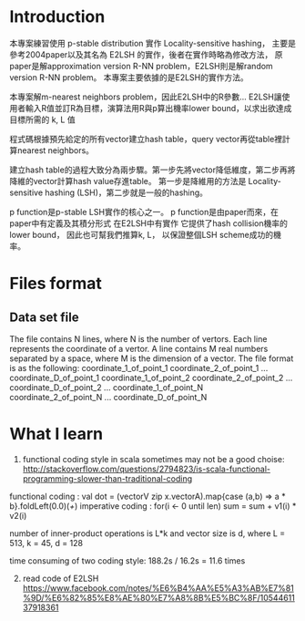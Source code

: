 # Introduction

本專案練習使用 p-stable distribution 實作 Locality-sensitive hashing，
主要是參考2004paper以及其名為 E2LSH 的實作，後者在實作時略為修改方法，
原paper是解approximation version R-NN problem，E2LSH則是解random version R-NN problem。
本專案主要依據的是E2LSH的實作方法。

本專案解m-nearest neighbors problem，因此E2LSH中的R參數...
E2LSH讓使用者輸入R值並訂R為目標，演算法用R與p算出機率lower bound，以求出欲達成目標所需的 k, L 值

程式碼根據預先給定的所有vector建立hash table，query vector再從table裡計算nearest neighbors。

建立hash table的過程大致分為兩步驟。第一步先將vector降低維度，第二步再將降維的vector計算hash value存進table。
第一步是降維用的方法是 Locality-sensitive hashing (LSH)，第二步就是一般的hashing。

p function是p-stable LSH實作的核心之一。
p function是由paper而來，在paper中有定義及其積分形式 在E2LSH中有實作
它提供了hash collision機率的lower bound，
因此也可幫我們推算k, L，
以保證整個LSH scheme成功的機率。


# Files format
## Data set file
The file contains N lines, where N is the number of vertors. 
Each line represents the coordinate of a vertor.
A line contains M real numbers separated by a space, 
where M is the dimension of a vector.
The file format is as the following:
coordinate_1_of_point_1 coordinate_2_of_point_1 ... coordinate_D_of_point_1
coordinate_1_of_point_2 coordinate_2_of_point_2 ... coordinate_D_of_point_2
...
coordinate_1_of_point_N coordinate_2_of_point_N ... coordinate_D_of_point_N

# What I learn
1. functional coding style in scala sometimes may not be a good choise:
http://stackoverflow.com/questions/2794823/is-scala-functional-programming-slower-than-traditional-coding

functional coding :
val dot = (vectorV zip x.vectorA).map{case (a,b) => a * b}.foldLeft(0.0)(_+_)
imperative coding :
for(i <- 0 until len) sum = sum + v1(i) * v2(i)
	

number of inner-product operations is L*k and vector size is d, where L = 513, k = 45, d = 128

time consuming of two coding style:
188.2s / 16.2s = 11.6 times

2. read code of E2LSH
https://www.facebook.com/notes/%E6%B4%AA%E5%A3%AB%E7%81%9D/%E6%82%85%E8%AE%80%E7%A8%8B%E5%BC%8F/1054461137918361